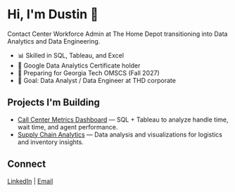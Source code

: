 # Hi, I'm Dustin 👋

Contact Center Workforce Admin at The Home Depot transitioning into Data Analytics and Data Engineering.

- 📊 Skilled in SQL, Tableau, and Excel
- 🧠 Google Data Analytics Certificate holder
- 🚀 Preparing for Georgia Tech OMSCS (Fall 2027)
- 🎯 Goal: Data Analyst / Data Engineer at THD corporate

## Projects I'm Building
- [Call Center Metrics Dashboard](https://github.com/dustinshaw-data/call-center-metrics) — SQL + Tableau to analyze handle time, wait time, and agent performance.
- [Supply Chain Analytics](https://github.com/dustinshaw-data/supply-chain-analytics) — Data analysis and visualizations for logistics and inventory insights.

## Connect
[LinkedIn](www.linkedin.com/in/dustin-shaw-42886a11b) | [Email](mailto:dustin.shaw87@yahoo.com)
